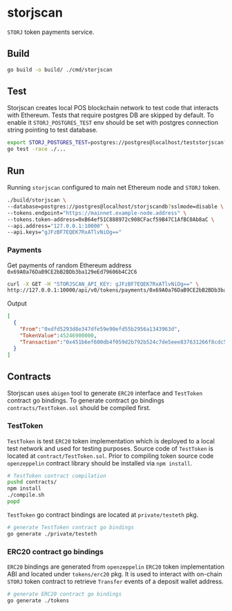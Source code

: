 # storjscan
`STORJ` token payments service.

## Build
```bash
go build -o build/ ./cmd/storjscan
```

## Test
Storjscan creates local POS blockchain network to test code that interacts with Ethereum.
Tests that require postgres DB are skipped by default. 
To enable it `STORJ_POSTGRES_TEST` env should be set with postgres connection string pointing to test database.
```bash
export STORJ_POSTGRES_TEST=postgres://postgres@localhost/teststorjscan?sslmode=disable
go test -race ./...
```

## Run
Running `storjscan` configured to main net Ethereum node and `STORJ` token.
```bash
./build/storjscan \
--database=postgres://postgres@localhost/storjscandb?sslmode=disable \
--tokens.endpoint="https://mainnet.example-node.address" \
--tokens.token-address=0xB64ef51C888972c908CFacf59B47C1AfBC0Ab8aC \
--api.address="127.0.0.1:10000" \
--api.keys="gJFzBF7EQEK7RxATlvNiOg==" 
```

### Payments
Get payments of random Ethereum address `0x69A0a76DaB9CE2bB2BDb3ba129eEd79606b4C2C6`
```bash
curl -X GET -H "STORJSCAN_API_KEY: gJFzBF7EQEK7RxATlvNiOg==" \
http://127.0.0.1:10000/api/v0/tokens/payments/0x69A0a76DaB9CE2bB2BDb3ba129eEd79606b4C2C6
```
Output
```json
[
  {
    "From":"0xdfd5293d8e347dfe59e90efd55b2956a1343963d",
    "TokenValue":45246900000,
    "Transaction":"0x451b6ef600db4f059d2b792b524c7de5eee837631266f8cdc53997098723f438"
  }
]
```

## Contracts
Storjscan uses `abigen` tool to generate `ERC20` interface and `TestToken` contract go bindings.
To generate contract go bindings `contracts/TestToken.sol` should be compiled first.

### TestToken
`TestToken` is test `ERC20` token implementation which is deployed to a local test network and used for testing purposes.
Source code of `TestToken` is located at `contract/TestToken.sol`. 
Prior to compiling token source code `openzeppelin` contract library should be installed via `npm install`.
```bash
# TestToken contract compilation
pushd contracts/
npm install
./compile.sh
popd 
```

`TestToken` go contract bindings are located at `private/testeth` pkg.
```bash
# generate TestToken contract go bindings
go generate ./private/testeth
```

### ERC20 contract go bindings
`ERC20` bindings are generated from `openzeppelin` `ERC20` token implementation ABI and located under `tokens/erc20` pkg.
It is used to interact with on-chain `STORJ` token contract to retrieve `Transfer` events of a deposit wallet address.
```bash
# generate ERC20 contract go bindings
go generate ./tokens
```

